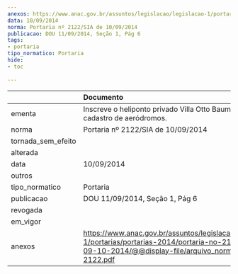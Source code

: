 ```yaml
---
anexos: https://www.anac.gov.br/assuntos/legislacao/legislacao-1/portarias/portarias-2014/portaria-no-2122-sia-de-09-10-2014/@@display-file/arquivo_norma/PA2014-2122.pdf
data: 10/09/2014
norma: Portaria nº 2122/SIA de 10/09/2014
publicacao: DOU 11/09/2014, Seção 1, Pág 6
tags:
- portaria
tipo_normatico: Portaria
hide: 
- toc 
 
---
```


|                    | Documento                                                                                                                                                         |
|:-------------------|:------------------------------------------------------------------------------------------------------------------------------------------------------------------|
| ementa             | Inscreve o heliponto privado Villa Otto Baumgart (SP) no cadastro de aeródromos.                                                                                  |
| norma              | Portaria nº 2122/SIA de 10/09/2014                                                                                                                                |
| tornada_sem_efeito |                                                                                                                                                                   |
| alterada           |                                                                                                                                                                   |
| data               | 10/09/2014                                                                                                                                                        |
| outros             |                                                                                                                                                                   |
| tipo_normatico     | Portaria                                                                                                                                                          |
| publicacao         | DOU 11/09/2014, Seção 1, Pág 6                                                                                                                                    |
| revogada           |                                                                                                                                                                   |
| em_vigor           |                                                                                                                                                                   |
| anexos             | https://www.anac.gov.br/assuntos/legislacao/legislacao-1/portarias/portarias-2014/portaria-no-2122-sia-de-09-10-2014/@@display-file/arquivo_norma/PA2014-2122.pdf |